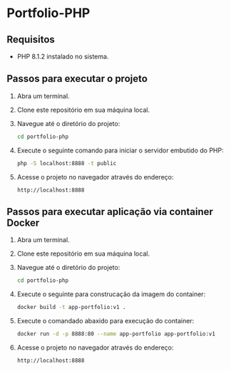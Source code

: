 

# Portfolio-PHP

## Requisitos
- PHP 8.1.2 instalado no sistema.

## Passos para executar o projeto
1. Abra um terminal.

2. Clone este repositório em sua máquina local.
  
3. Navegue até o diretório do projeto:
   ```sh
   cd portfolio-php
   ```
4. Execute o seguinte comando para iniciar o servidor embutido do PHP:
   ```sh
   php -S localhost:8888 -t public
   ```
5. Acesse o projeto no navegador através do endereço:
   ```
   http://localhost:8888
   ```
## Passos para executar aplicação via container Docker

1. Abra um terminal.

2. Clone este repositório em sua máquina local.
  
3. Navegue até o diretório do projeto:
   ```sh
   cd portfolio-php
   ```
4. Execute o seguinte para construcação da imagem do container:
   ```sh
   docker build -t app-portfolio:v1 .
   ```
5. Execute o comandado abaxido para execução do container:
   ```sh
   docker run -d -p 8888:80 --name app-portfolio app-portfolio:v1
   ```
6. Acesse o projeto no navegador através do endereço:
   ```
   http://localhost:8888
   ```